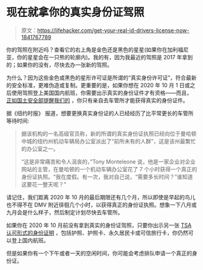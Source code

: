 # 现在就拿你的真实身份证驾照

> 原文：<https://lifehacker.com/get-your-real-id-drivers-license-now-1841767789>

你的驾照在附近吗？查看它的右上角是金色还是黑色的星星(如果你在加利福尼亚，你的星星会在一只熊的轮廓内)。我的有，因为我最近的驾照是 2017 年拿到的；如果你的没有，尽快去办一张新的驾照。



为什么？因为这些金色或黑色的星形许可证是所谓的“真实身份许可证”，符合最新的安全标准，更难伪造或复制。更重要的是，如果你想在 2020 年 10 月 1 日或之后使用驾照登上美国国内航班，你需要出示真实的身份证件才有资格——而且， [正如国土安全部提醒我们的](https://www.dhs.gov/real-id-frequently-asked-questions) ，你只有亲自去车管所才能获得真实的身份证件。

据《纽约时报》 报道，想要更换真实身份证的人已经经历了比平常更长的车管所等待时间:

> 据该机构的一名高级官员称，新的所谓的真实身份证执照已经向位于曼哈顿中城的纽约州机动车辆局办公室派出了“前所未有的人群”，这是该州最繁忙的办公室之一。
> 
> “这是非常痛苦和令人沮丧的，”Tony Monteleone 说，他是一家企业对企业网站的主管，在曼哈顿的一个机动车辆办公室花了 7 个小时获得一个真正的身份证执照。“我在度假。有一次，我对自己说，“需要多长时间？”谁知道这要花一整天呢？"

请记住，我们距离 2020 年 10 月的最后期限还有几个月，所以即使是早起的鸟儿也不得不在 DMV 附近徘徊几个小时，以获得真正的身份证执照。想象一下八月或九月会是什么样子，然后制定计划尽快去车管所。

如果你在 2020 年 10 月前没有拿到真实的身份证驾照，只要你出示另一张 [TSA 认可形式的身份证明](https://www.tsa.gov/travel/security-screening/identification) ，包括护照、护照卡、永久居民卡或可信旅行卡，你仍然可以登上国内航班。

但是如果你有一个下午或者一天的空闲时间，你可能会考虑排队申请一个真正的身份证。